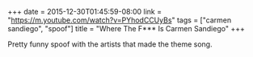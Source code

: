 +++
date = 2015-12-30T01:45:59-08:00
link = "https://m.youtube.com/watch?v=PYhodCCUyBs"
tags = ["carmen sandiego", "spoof"]
title = "Where The F*** Is Carmen Sandiego"
+++

Pretty funny spoof with the artists that made the theme song.
